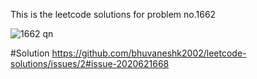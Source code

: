 This is the leetcode solutions for problem no.1662


![1662 qn](https://github.com/bhuvaneshk2002/leetcode-solutions/assets/145894362/2dd0bfb8-0921-4681-9766-20188aeae82e)


#Solution
https://github.com/bhuvaneshk2002/leetcode-solutions/issues/2#issue-2020621668


